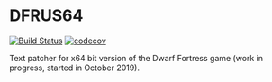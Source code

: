# DFRUS64

[![Build Status](https://travis-ci.org/dfint/dfrus64.svg?branch=develop)](https://travis-ci.org/dfint/dfrus64) [![codecov](https://codecov.io/gh/dfint/dfrus64/branch/develop/graph/badge.svg)](https://codecov.io/gh/dfint/dfrus64)

Text patcher for x64 bit version of the Dwarf Fortress game (work in progress, started in October 2019).
